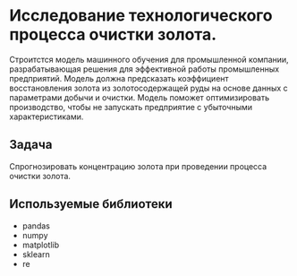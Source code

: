 # Исследование технологического процесса очистки золота.
Строитстся модель машинного обучения для промышленной компании, разрабатывающая решения для эффективной работы промышленных предприятий. Модель должна предсказать коэффициент восстановления золота из золотосодержащей руды на основе данных с параметрами добычи и очистки. Модель поможет оптимизировать производство, чтобы не запускать предприятие с убыточными характеристиками.
## Задача
Спрогнозировать концентрацию золота при проведении процесса очистки золота.

## Используемые библиотеки
- pandas
- numpy
- matplotlib
- sklearn
- re
